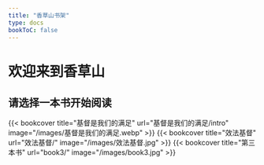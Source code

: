 ```yaml
---
title: "香草山书架"
type: docs
bookToC: false
---
```


# 欢迎来到香草山

## 请选择一本书开始阅读

<div class="book-shelf">
{{< bookcover title="基督是我们的满足" url="基督是我们的满足/intro" image="/images/基督是我们的满足.webp" >}}
{{< bookcover title="效法基督" url="效法基督/" image="/images/效法基督.jpg" >}}
{{< bookcover title="第三本书" url="book3/" image="/images/book3.jpg" >}}
</div>
